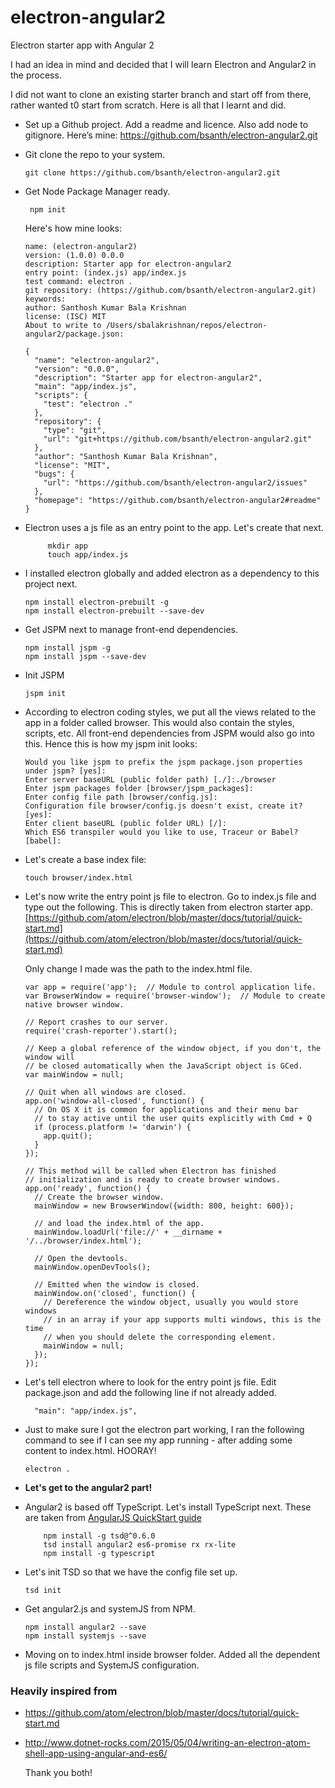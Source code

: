 # electron-angular2
Electron starter app with Angular 2

I had an idea in mind and decided that I will learn Electron and Angular2 in the process.

I did not want to clone an existing starter branch and start off from there, rather wanted t0 start from scratch. Here is all that I learnt and did.

* Set up a Github project. Add a readme and licence. Also add node to gitignore. Here’s mine: https://github.com/bsanth/electron-angular2.git
* Git clone the repo to your system.

    ```git clone https://github.com/bsanth/electron-angular2.git```
* Get Node Package Manager ready.

    ``` npm init```
    
    Here's how mine looks:
    
    ```
    name: (electron-angular2) 
    version: (1.0.0) 0.0.0
    description: Starter app for electron-angular2
    entry point: (index.js) app/index.js
    test command: electron .
    git repository: (https://github.com/bsanth/electron-angular2.git) 
    keywords: 
    author: Santhosh Kumar Bala Krishnan
    license: (ISC) MIT
    About to write to /Users/sbalakrishnan/repos/electron-angular2/package.json:
    
    {
      "name": "electron-angular2",
      "version": "0.0.0",
      "description": "Starter app for electron-angular2",
      "main": "app/index.js",
      "scripts": {
        "test": "electron ."
      },
      "repository": {
        "type": "git",
        "url": "git+https://github.com/bsanth/electron-angular2.git"
      },
      "author": "Santhosh Kumar Bala Krishnan",
      "license": "MIT",
      "bugs": {
        "url": "https://github.com/bsanth/electron-angular2/issues"
      },
      "homepage": "https://github.com/bsanth/electron-angular2#readme"
    }
    ```
    
* Electron uses a js file as an entry point to the app. Let's create that next.

    ```
         mkdir app
         touch app/index.js
    ```
* I installed electron globally and added electron as a dependency to this project next.

    ```
    npm install electron-prebuilt -g
    npm install electron-prebuilt --save-dev
    ```
* Get JSPM next to manage front-end dependencies.

    ```
    npm install jspm -g
    npm install jspm --save-dev
    ```
* Init JSPM

    ```
    jspm init
    ```
* According to electron coding styles, we put all the views related to the app in a folder called browser. This would also contain the styles, scripts, etc. All front-end dependencies from JSPM would also go into this. Hence this is how my jspm init looks:

    ```
    Would you like jspm to prefix the jspm package.json properties under jspm? [yes]:
    Enter server baseURL (public folder path) [./]:./browser
    Enter jspm packages folder [browser/jspm_packages]:
    Enter config file path [browser/config.js]:
    Configuration file browser/config.js doesn't exist, create it? [yes]:
    Enter client baseURL (public folder URL) [/]:
    Which ES6 transpiler would you like to use, Traceur or Babel? [babel]:
    ```
* Let's create a base index file:

    ```
    touch browser/index.html
    ```
* Let's now write the entry point js file to electron. Go to index.js file and type out the following. This is directly taken from electron starter app. [https://github.com/atom/electron/blob/master/docs/tutorial/quick-start.md](https://github.com/atom/electron/blob/master/docs/tutorial/quick-start.md)

    Only change I made was the path to the index.html file. 

    ```
    var app = require('app');  // Module to control application life.
    var BrowserWindow = require('browser-window');  // Module to create native browser window.
    
    // Report crashes to our server.
    require('crash-reporter').start();
    
    // Keep a global reference of the window object, if you don't, the window will
    // be closed automatically when the JavaScript object is GCed.
    var mainWindow = null;
    
    // Quit when all windows are closed.
    app.on('window-all-closed', function() {
      // On OS X it is common for applications and their menu bar
      // to stay active until the user quits explicitly with Cmd + Q
      if (process.platform != 'darwin') {
        app.quit();
      }
    });
    
    // This method will be called when Electron has finished
    // initialization and is ready to create browser windows.
    app.on('ready', function() {
      // Create the browser window.
      mainWindow = new BrowserWindow({width: 800, height: 600});
    
      // and load the index.html of the app.
      mainWindow.loadUrl('file://' + __dirname + '/../browser/index.html');
    
      // Open the devtools.
      mainWindow.openDevTools();
    
      // Emitted when the window is closed.
      mainWindow.on('closed', function() {
        // Dereference the window object, usually you would store windows
        // in an array if your app supports multi windows, this is the time
        // when you should delete the corresponding element.
        mainWindow = null;
      });
    });
    ```
    
* Let's tell electron where to look for the entry point js file. Edit package.json and add the following line if not already added.

    ```
      "main": "app/index.js",
    ```
* Just to make sure I got the electron part working, I ran the following command to see if I can see my app running - after adding some content to index.html. HOORAY!

    ```
    electron .
    ```
* **Let's get to the angular2 part!**

* Angular2 is based off TypeScript. Let's install TypeScript next. These are taken from [AngularJS QuickStart guide](https://angular.io/docs/js/latest/quickstart.html)

    ```
        npm install -g tsd@^0.6.0
        tsd install angular2 es6-promise rx rx-lite
        npm install -g typescript
    ```

* Let's init TSD so that we have the config file set up.

    ```
    tsd init
    ```
* Get angular2.js and systemJS from NPM.

    ```
    npm install angular2 --save
    npm install systemjs --save
    ```
* Moving on to index.html inside browser folder. Added all the dependent js file scripts and SystemJS configuration.

### Heavily inspired from
* https://github.com/atom/electron/blob/master/docs/tutorial/quick-start.md
* http://www.dotnet-rocks.com/2015/05/04/writing-an-electron-atom-shell-app-using-angular-and-es6/

    Thank you both!